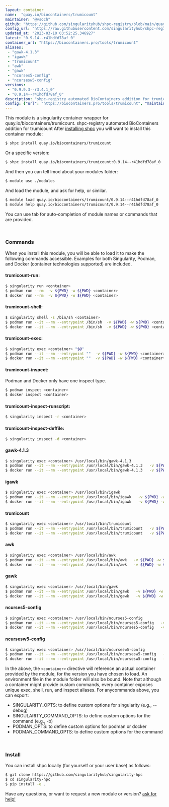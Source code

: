 ```yaml
---
layout: container
name:  "quay.io/biocontainers/trumicount"
maintainer: "@vsoch"
github: "https://github.com/singularityhub/shpc-registry/blob/main/quay.io/biocontainers/trumicount/container.yaml"
config_url: "https://raw.githubusercontent.com/singularityhub/shpc-registry/main/quay.io/biocontainers/trumicount/container.yaml"
updated_at: "2023-03-10 03:52:25.346927"
latest: "0.9.14--r41hdfd78af_0"
container_url: "https://biocontainers.pro/tools/trumicount"
aliases:
 - "gawk-4.1.3"
 - "igawk"
 - "trumicount"
 - "awk"
 - "gawk"
 - "ncurses5-config"
 - "ncursesw5-config"
versions:
 - "0.9.9.3--r3.4.1_0"
 - "0.9.14--r41hdfd78af_0"
description: "shpc-registry automated BioContainers addition for trumicount"
config: {"url": "https://biocontainers.pro/tools/trumicount", "maintainer": "@vsoch", "description": "shpc-registry automated BioContainers addition for trumicount", "latest": {"0.9.14--r41hdfd78af_0": "sha256:e25a7b0191e9df6032236faad48a130595cc3a3ba1d74402e2f69ea7d3046309"}, "tags": {"0.9.9.3--r3.4.1_0": "sha256:dd7763e3cd7953ffab7b72c83299f467d8616cabeb466dfc3e9ad78988cb3d5e", "0.9.14--r41hdfd78af_0": "sha256:e25a7b0191e9df6032236faad48a130595cc3a3ba1d74402e2f69ea7d3046309"}, "docker": "quay.io/biocontainers/trumicount", "aliases": {"gawk-4.1.3": "/usr/local/bin/gawk-4.1.3", "igawk": "/usr/local/bin/igawk", "trumicount": "/usr/local/bin/trumicount", "awk": "/usr/local/bin/awk", "gawk": "/usr/local/bin/gawk", "ncurses5-config": "/usr/local/bin/ncurses5-config", "ncursesw5-config": "/usr/local/bin/ncursesw5-config"}}
---
```


This module is a singularity container wrapper for quay.io/biocontainers/trumicount.
shpc-registry automated BioContainers addition for trumicount
After [installing shpc](#install) you will want to install this container module:


```bash
$ shpc install quay.io/biocontainers/trumicount
```

Or a specific version:

```bash
$ shpc install quay.io/biocontainers/trumicount:0.9.14--r41hdfd78af_0
```

And then you can tell lmod about your modules folder:

```bash
$ module use ./modules
```

And load the module, and ask for help, or similar.

```bash
$ module load quay.io/biocontainers/trumicount/0.9.14--r41hdfd78af_0
$ module help quay.io/biocontainers/trumicount/0.9.14--r41hdfd78af_0
```

You can use tab for auto-completion of module names or commands that are provided.

<br>

### Commands

When you install this module, you will be able to load it to make the following commands accessible.
Examples for both Singularity, Podman, and Docker (container technologies supported) are included.

#### trumicount-run:

```bash
$ singularity run <container>
$ podman run --rm  -v ${PWD} -w ${PWD} <container>
$ docker run --rm  -v ${PWD} -w ${PWD} <container>
```

#### trumicount-shell:

```bash
$ singularity shell -s /bin/sh <container>
$ podman run --it --rm --entrypoint /bin/sh  -v ${PWD} -w ${PWD} <container>
$ docker run --it --rm --entrypoint /bin/sh  -v ${PWD} -w ${PWD} <container>
```

#### trumicount-exec:

```bash
$ singularity exec <container> "$@"
$ podman run --it --rm --entrypoint ""  -v ${PWD} -w ${PWD} <container> "$@"
$ docker run --it --rm --entrypoint ""  -v ${PWD} -w ${PWD} <container> "$@"
```

#### trumicount-inspect:

Podman and Docker only have one inspect type.

```bash
$ podman inspect <container>
$ docker inspect <container>
```

#### trumicount-inspect-runscript:

```bash
$ singularity inspect -r <container>
```

#### trumicount-inspect-deffile:

```bash
$ singularity inspect -d <container>
```


#### gawk-4.1.3

```bash
$ singularity exec <container> /usr/local/bin/gawk-4.1.3
$ podman run --it --rm --entrypoint /usr/local/bin/gawk-4.1.3   -v ${PWD} -w ${PWD} <container> -c " $@"
$ docker run --it --rm --entrypoint /usr/local/bin/gawk-4.1.3   -v ${PWD} -w ${PWD} <container> -c " $@"
```


#### igawk

```bash
$ singularity exec <container> /usr/local/bin/igawk
$ podman run --it --rm --entrypoint /usr/local/bin/igawk   -v ${PWD} -w ${PWD} <container> -c " $@"
$ docker run --it --rm --entrypoint /usr/local/bin/igawk   -v ${PWD} -w ${PWD} <container> -c " $@"
```


#### trumicount

```bash
$ singularity exec <container> /usr/local/bin/trumicount
$ podman run --it --rm --entrypoint /usr/local/bin/trumicount   -v ${PWD} -w ${PWD} <container> -c " $@"
$ docker run --it --rm --entrypoint /usr/local/bin/trumicount   -v ${PWD} -w ${PWD} <container> -c " $@"
```


#### awk

```bash
$ singularity exec <container> /usr/local/bin/awk
$ podman run --it --rm --entrypoint /usr/local/bin/awk   -v ${PWD} -w ${PWD} <container> -c " $@"
$ docker run --it --rm --entrypoint /usr/local/bin/awk   -v ${PWD} -w ${PWD} <container> -c " $@"
```


#### gawk

```bash
$ singularity exec <container> /usr/local/bin/gawk
$ podman run --it --rm --entrypoint /usr/local/bin/gawk   -v ${PWD} -w ${PWD} <container> -c " $@"
$ docker run --it --rm --entrypoint /usr/local/bin/gawk   -v ${PWD} -w ${PWD} <container> -c " $@"
```


#### ncurses5-config

```bash
$ singularity exec <container> /usr/local/bin/ncurses5-config
$ podman run --it --rm --entrypoint /usr/local/bin/ncurses5-config   -v ${PWD} -w ${PWD} <container> -c " $@"
$ docker run --it --rm --entrypoint /usr/local/bin/ncurses5-config   -v ${PWD} -w ${PWD} <container> -c " $@"
```


#### ncursesw5-config

```bash
$ singularity exec <container> /usr/local/bin/ncursesw5-config
$ podman run --it --rm --entrypoint /usr/local/bin/ncursesw5-config   -v ${PWD} -w ${PWD} <container> -c " $@"
$ docker run --it --rm --entrypoint /usr/local/bin/ncursesw5-config   -v ${PWD} -w ${PWD} <container> -c " $@"
```



In the above, the `<container>` directive will reference an actual container provided
by the module, for the version you have chosen to load. An environment file in the
module folder will also be bound. Note that although a container
might provide custom commands, every container exposes unique exec, shell, run, and
inspect aliases. For anycommands above, you can export:

 - SINGULARITY_OPTS: to define custom options for singularity (e.g., --debug)
 - SINGULARITY_COMMAND_OPTS: to define custom options for the command (e.g., -b)
 - PODMAN_OPTS: to define custom options for podman or docker
 - PODMAN_COMMAND_OPTS: to define custom options for the command

<br>

### Install

You can install shpc locally (for yourself or your user base) as follows:

```bash
$ git clone https://github.com/singularityhub/singularity-hpc
$ cd singularity-hpc
$ pip install -e .
```

Have any questions, or want to request a new module or version? [ask for help!](https://github.com/singularityhub/singularity-hpc/issues)